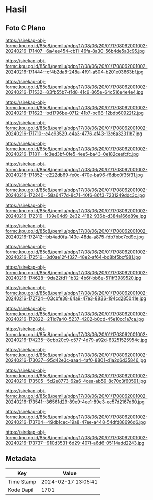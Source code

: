 # Hasil

## Foto C Plano

https://sirekap-obj-formc.kpu.go.id/85c8/pemilu/pdpr/17/08/06/20/01/1708062001002-20240216-171407--6a4ee454-cb11-46fa-8a30-56b4de5a3c95.jpg

https://sirekap-obj-formc.kpu.go.id/85c8/pemilu/pdpr/17/08/06/20/01/1708062001002-20240216-171444--cf4b2da8-248a-4f91-a504-b201e03663bf.jpg

https://sirekap-obj-formc.kpu.go.id/85c8/pemilu/pdpr/17/08/06/20/01/1708062001002-20240216-171532--83fb55b7-f1d8-41c9-865e-64c516e4e4e4.jpg

https://sirekap-obj-formc.kpu.go.id/85c8/pemilu/pdpr/17/08/06/20/01/1708062001002-20240216-171623--bd1796be-0712-41b7-bc68-12bdb60922f2.jpg

https://sirekap-obj-formc.kpu.go.id/85c8/pemilu/pdpr/17/08/06/20/01/1708062001002-20240216-171710--c4c93529-c4a3-4776-af43-13c6a32311b7.jpg

https://sirekap-obj-formc.kpu.go.id/85c8/pemilu/pdpr/17/08/06/20/01/1708062001002-20240216-171811--fc3ed3bf-0fe5-4ee5-ba43-0e182ceefcfc.jpg

https://sirekap-obj-formc.kpu.go.id/85c8/pemilu/pdpr/17/08/06/20/01/1708062001002-20240216-171852--c222db69-fe0c-470e-ba96-f6dbc0f35f31.jpg

https://sirekap-obj-formc.kpu.go.id/85c8/pemilu/pdpr/17/08/06/20/01/1708062001002-20240216-172240--58a6477d-8c71-40f6-86f3-7231249ddc3c.jpg

https://sirekap-obj-formc.kpu.go.id/85c8/pemilu/pdpr/17/08/06/20/01/1708062001002-20240216-172319--139e04d9-2e32-4182-936b-d384a166d89e.jpg

https://sirekap-obj-formc.kpu.go.id/85c8/pemilu/pdpr/17/08/06/20/01/1708062001002-20240216-172412--bb4ad0fa-143e-48da-a875-fdb7bbc7cd9c.jpg

https://sirekap-obj-formc.kpu.go.id/85c8/pemilu/pdpr/17/08/06/20/01/1708062001002-20240216-172516--3d0ae12f-f327-48e2-af64-bd8bf5bcf981.jpg

https://sirekap-obj-formc.kpu.go.id/85c8/pemilu/pdpr/17/08/06/20/01/1708062001002-20240216-174628--9da22fd1-1b32-4b6f-bb6e-511ff3989520.jpg

https://sirekap-obj-formc.kpu.go.id/85c8/pemilu/pdpr/17/08/06/20/01/1708062001002-20240216-172724--03cbfe38-64a9-47e3-8836-194cd285041e.jpg

https://sirekap-obj-formc.kpu.go.id/85c8/pemilu/pdpr/17/08/06/20/01/1708062001002-20240216-172822--211d7a40-5237-4202-b0cd-45e10cc1a7ca.jpg

https://sirekap-obj-formc.kpu.go.id/85c8/pemilu/pdpr/17/08/06/20/01/1708062001002-20240216-174235--8cbb20c9-c577-4d79-a92d-63251525954c.jpg

https://sirekap-obj-formc.kpu.go.id/85c8/pemilu/pdpr/17/08/06/20/01/1708062001002-20240216-173037--95d42e3c-aaa4-4af0-8801-d1a2d6d35846.jpg

https://sirekap-obj-formc.kpu.go.id/85c8/pemilu/pdpr/17/08/06/20/01/1708062001002-20240216-173505--5d2e8773-62a6-4cea-ab59-8c70c3f60591.jpg

https://sirekap-obj-formc.kpu.go.id/85c8/pemilu/pdpr/17/08/06/20/01/1708062001002-20240216-173541--36561d29-89e9-4ee1-89e3-ec57d2167d60.jpg

https://sirekap-obj-formc.kpu.go.id/85c8/pemilu/pdpr/17/08/06/20/01/1708062001002-20240216-173704--49db1cec-19a8-47ee-a448-54dfd88696d6.jpg

https://sirekap-obj-formc.kpu.go.id/85c8/pemilu/pdpr/17/08/06/20/01/1708062001002-20240216-173737--910d3531-6d29-407f-a6d6-05114add2243.jpg


## Metadata

| Key        | Value               |
| ---------- | ------------------- |
| Time Stamp | 2024-02-17 13:05:41 |
| Kode Dapil | 1701                |



